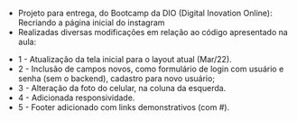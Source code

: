 - Projeto para entrega, do Bootcamp da DIO (Digital Inovation Online): Recriando a página inicial do instagram
- Realizadas diversas modificações em relação ao código apresentado na aula:
* 1 - Atualização da tela inicial para o layout atual (Mar/22).
* 2 - Inclusão de campos novos, como formulário de login com usuário e senha (sem o backend), cadastro para novo usuário;
* 3 - Alteração da foto do celular, na coluna da esquerda.
* 4 - Adicionada responsividade.
* 5 - Footer adicionado com links demonstrativos (com #).
